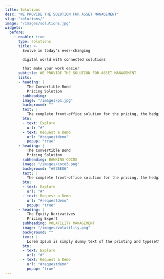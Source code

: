 ```yaml
---
title: Solutions
desc: "WE PROVIDE THE SOLUTION FOR ASSET MANAGEMENT"
slug: "solutions/"
image: "/images/solutions.jpg"
widgets:
  before:
    - enable: true
      type: solutions
      title: >-
        Evolve in today's ever-changing    

        digital world with connected solutions    
        
        that make your work easier
      subtitle: WE PROVIDE THE SOLUTION FOR ASSET MANAGEMENT
      lists:
      - heading: |
          The Convertible Bond 
          Pricing Solution
        subheading: 
        image: "/images/p1.jpg"
        background: ""
        text: |
          The complete front-office solution for the pricing, the hedging and the analysis of convertible securities.  It consists of three components: a data model of terms  and conditions, a pricing engine and an excel front-end.
        btn:
        - text: Explore
          url: "#"
        - text: Request a Demo
          url: "#requestdemo"
          popup: "true"
      - heading: |
          The Convertible Bond 
          Pricing Solution
        subheading: BANKING COCOS
        image: "/images/coco3.png"
        background: "#97BED6"
        text: |
          The complete front-office solution for the pricing, the hedging and the analysis of convertible securities.  It consists of three components: a data model of terms  and conditions, a pricing engine and an excel front-end.
        btn:
        - text: Explore
          url: "#"
        - text: Request a Demo
          url: "#requestdemo"
          popup: "true"
      - heading: |
          The Equity Derivatives 
          Pricing Expert
        subheading: VOLATILITY MANAGEMENT
        image: "/images/volatility.png"
        background: ""
        text: |
          Lorem Ipsum is simply dummy text of the printing and typesetting industry. Lorem Ipsum has been the  industry's standard dummy text ever since the 1500s, when an unknown printer took a galley of type and scrambled it to make a type specimen book.
        btn:
        - text: Explore
          url: "#"
        - text: Request a Demo
          url: "#requestdemo"
          popup: "true"
---
```


